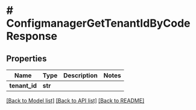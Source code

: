 # # ConfigmanagerGetTenantIdByCodeResponse


## Properties 


Name | Type | Description | Notes
------------ | ------------- | ------------- | -------------
**tenant_id**| **str** |   |


[[Back to Model list]](../../README.md#models) [[Back to API list]](../../README.md#endpoints) [[Back to README]](../../README.md)

